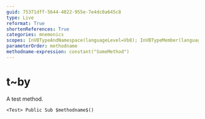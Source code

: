 ```yaml
---
guid: 75371dff-5644-4022-955e-7e4dc0a645c8
type: Live
reformat: True
shortenReferences: True
categories: mnemonics
scopes: InVBTypeAndNamespace(languageLevel=Vb8); InVBTypeMember(languageLevel=Vb8)
parameterOrder: methodname
methodname-expression: constant("SomeMethod")
---
```


# t~by

A test method.

```
<Test> Public Sub $methodname$()
```
